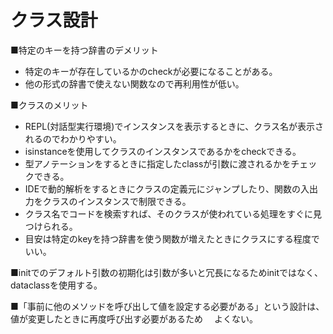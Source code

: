 # クラス設計

■特定のキーを持つ辞書のデメリット
- 特定のキーが存在しているかのcheckが必要になることがある。
- 他の形式の辞書で使えない関数なので再利用性が低い。

■クラスのメリット
- REPL(対話型実行環境)でインスタンスを表示するときに、クラス名が表示されるのでわかりやすい。
- isinstanceを使用してクラスのインスタンスであるかをcheckできる。
- 型アノテーションをするときに指定したclassが引数に渡されるかをチェックできる。
- IDEで動的解析をするときにクラスの定義元にジャンプしたり、関数の入出力をクラスのインスタンスで制限できる。
- クラス名でコードを検索すれば、そのクラスが使われている処理をすぐに見つけられる。
- 目安は特定のkeyを持つ辞書を使う関数が増えたときにクラスにする程度でいい。

■initでのデフォルト引数の初期化は引数が多いと冗長になるためinitではなく、dataclassを使用する。

■「事前に他のメソッドを呼び出して値を設定する必要がある」という設計は、値が変更したときに再度呼び出す必要があるため
　よくない。